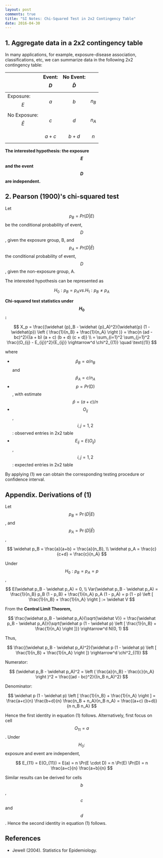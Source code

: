 ```yaml
---
layout: post
comments: true
title: "SI Notes: Chi-Squared Test in 2x2 Contingency Table"
date: 2016-04-30
---
```


## 1. Aggregate data in a 2x2 contingency table

In many applications, for example, exposure-disease association, classifications, etc, we can summarize data in the following 2x2 contingency table:

|                        |  Event: $$D$$   | No Event: $$\bar D$$ |         |
|------------------------|-----------------|----------------------|---------|
| Exposure: $$E$$        |      $$a$$      |         $$b$$        | $$n_B$$ |
| No Exposure: $$\bar E$$|      $$c$$      |         $$d$$        | $$n_A$$ |
|                        |     $$a+c$$     |        $$b+d$$       |  $$n$$  |

**The interested hypothesis: the exposure $$E$$ and the event $$D$$ are independent.**

## 2. Pearson (1900)'s chi-squared test

Let $$p_B = Pr(D\vert E)$$ be the conditional probability of event, $$D$$, given the exposure group, B, and $$p_A = Pr(D\vert\bar E)$$ the conditional probability of event, $$D$$, given the non-exposure group, A.

The interested hypothesis can be represented as

$$
H_0: p_B = p_A vs. H_1: p_B \neq p_A
$$

**Chi-squared test statistics under $$H_0$$:**

$$
X_p = \frac{(\widehat {p}_B - \widehat {p}_A)^2}{\widehat{p} (1 - \widehat{p}) \left ( \frac{1}{n_B} + \frac{1}{n_A} \right )} = \frac{n (ad - bc)^2}{(a + b) (a + c) (b + d) (c + d)} \\
= \sum_{i=1}^2 \sum_{j=1}^2 \frac{(O_{ij} - E_{ij})^2}{E_{ij}} \rightarrow^d \chi^2_{(1)}
\quad \text{(1)}
$$

where

- $$\widehat{p}_B = a / n_B$$ and $$\widehat{p}_A = c / n_A$$
- $$p = Pr(\text{D})$$, with estimate $$\widehat{p} = (a + c) / n$$
- $$O_{ij}$$, $$i,j = 1,2$$: observed entries in 2x2 table
- $$E_{ij} = E(O_{ij})$$, $$i,j = 1,2$$: expected entries in 2x2 table

By applying (1) we can obtain the corresponding testing procedure or confidence interval.

## Appendix. Derivations of (1)

Let $$p_B = \Pr(D\vert E)$$, and $$p_A = \Pr(D\vert\bar E)$$,

$$
\widehat p_B = \frac{a}{a+b} = \frac{a}{n_B}, \\
\widehat p_A = \frac{c}{c+d} = \frac{c}{n_A}
$$

Under $$H_0: p_B = p_A = p$$,

$$
E(\widehat p_B - \widehat p_A) = 0, \\
Var(\widehat p_B - \widehat p_A) = \frac{1}{n_B} p_B (1 - p_B) + \frac{1}{n_A} p_A (1 - p_A) = p (1 - p) \left [ \frac{1}{n_B} + \frac{1}{n_A} \right ] := \widehat V
$$

From the **Central Limit Theorem,**

$$
\frac{\widehat p_B - \widehat p_A}{\sqrt{\widehat V}} = \frac{\widehat p_B - \widehat p_A)}{\sqrt{\widehat p (1 - \widehat p) \left [ \frac{1}{n_B} + \frac{1}{n_A} \right ]}} \rightarrow^d N(0, 1)
$$

Thus,

$$
\frac{(\widehat p_B - \widehat p_A)^2}{\widehat p (1 - \widehat p) \left [ \frac{1}{n_B} + \frac{1}{n_A} \right ]} \rightarrow^d \chi^2_{(1)}
$$

Numerator:

$$
(\widehat p_B - \widehat p_A)^2 = \left ( \frac{a}{n_B} - \frac{c}{n_A} \right )^2 = \frac{(ad - bc)^2}{(n_B n_A)^2}
$$

Denominator:

$$
\widehat p (1 - \widehat p) \left [ \frac{1}{n_B} + \frac{1}{n_A} \right ] = \frac{a+c}{n} \frac{b+d}{n} \frac{n_B + n_A}{n_B n_A} = \frac{(a+c) (b+d)}{n n_B n_A}
$$

Hence the first identity in equation (1) follows. Alternatively, first focus on cell $$O_{11} = a$$. Under $$H_0:$$ exposure and event are independent,

$$
E_{11} = E(O_{11}) = E(a) = n \Pr(E \cdot D) = n \Pr(E) \Pr(D) = n \frac{a+c}{n} \frac{a+b}{n}
$$

Similar results can be derived for cells $$b$$, $$c$$ and $$d$$. Hence the second identity in equation (1) follows.

## References

- Jewell (2004). Statistics for Epidemiology.
